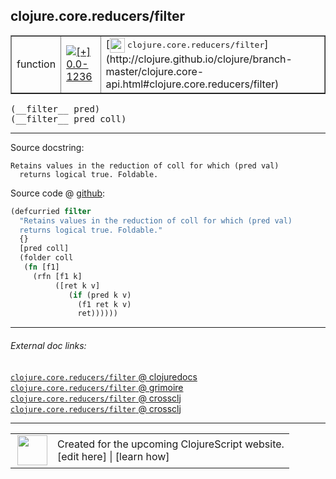 ## clojure.core.reducers/filter



 <table border="1">
<tr>
<td>function</td>
<td><a href="https://github.com/cljsinfo/cljs-api-docs/tree/0.0-1236"><img valign="middle" alt="[+] 0.0-1236" title="Added in 0.0-1236" src="https://img.shields.io/badge/+-0.0--1236-lightgrey.svg"></a> </td>
<td>
[<img height="24px" valign="middle" src="http://i.imgur.com/1GjPKvB.png"> <samp>clojure.core.reducers/filter</samp>](http://clojure.github.io/clojure/branch-master/clojure.core-api.html#clojure.core.reducers/filter)
</td>
</tr>
</table>


 <samp>
(__filter__ pred)<br>
</samp>
 <samp>
(__filter__ pred coll)<br>
</samp>

---





Source docstring:

```
Retains values in the reduction of coll for which (pred val)
  returns logical true. Foldable.
```


Source code @ [github](https://github.com/clojure/clojurescript/blob/r3058/src/cljs/clojure/core/reducers.cljs#L117-L128):

```clj
(defcurried filter
  "Retains values in the reduction of coll for which (pred val)
  returns logical true. Foldable."
  {}
  [pred coll]
  (folder coll
   (fn [f1]
     (rfn [f1 k]
          ([ret k v]
             (if (pred k v)
               (f1 ret k v)
               ret))))))
```

<!--
Repo - tag - source tree - lines:

 <pre>
clojurescript @ r3058
└── src
    └── cljs
        └── clojure
            └── core
                └── <ins>[reducers.cljs:117-128](https://github.com/clojure/clojurescript/blob/r3058/src/cljs/clojure/core/reducers.cljs#L117-L128)</ins>
</pre>

-->

---



###### External doc links:

[`clojure.core.reducers/filter` @ clojuredocs](http://clojuredocs.org/clojure.core.reducers/filter)<br>
[`clojure.core.reducers/filter` @ grimoire](http://conj.io/store/v1/org.clojure/clojure/1.7.0-beta3/clj/clojure.core.reducers/filter/)<br>
[`clojure.core.reducers/filter` @ crossclj](http://crossclj.info/fun/clojure.core.reducers/filter.html)<br>
[`clojure.core.reducers/filter` @ crossclj](http://crossclj.info/fun/clojure.core.reducers.cljs/filter.html)<br>

---

 <table>
<tr><td>
<img valign="middle" align="right" width="48px" src="http://i.imgur.com/Hi20huC.png">
</td><td>
Created for the upcoming ClojureScript website.<br>
[edit here] | [learn how]
</td></tr></table>

[edit here]:https://github.com/cljsinfo/cljs-api-docs/blob/master/cljsdoc/clojure.core.reducers_filter.cljsdoc
[learn how]:https://github.com/cljsinfo/cljs-api-docs/wiki/cljsdoc-files

<!--

This information was too distracting to show to readers, but I'll leave it
commented here since it is helpful to:

- pretty-print the data used to generate this document
- and show how to retrieve that data



The API data for this symbol:

```clj
{:ns "clojure.core.reducers",
 :name "filter",
 :signature ["[pred]" "[pred coll]"],
 :history [["+" "0.0-1236"]],
 :type "function",
 :full-name-encode "clojure.core.reducers_filter",
 :source {:code "(defcurried filter\n  \"Retains values in the reduction of coll for which (pred val)\n  returns logical true. Foldable.\"\n  {}\n  [pred coll]\n  (folder coll\n   (fn [f1]\n     (rfn [f1 k]\n          ([ret k v]\n             (if (pred k v)\n               (f1 ret k v)\n               ret))))))",
          :title "Source code",
          :repo "clojurescript",
          :tag "r3058",
          :filename "src/cljs/clojure/core/reducers.cljs",
          :lines [117 128]},
 :full-name "clojure.core.reducers/filter",
 :clj-symbol "clojure.core.reducers/filter",
 :docstring "Retains values in the reduction of coll for which (pred val)\n  returns logical true. Foldable."}

```

Retrieve the API data for this symbol:

```clj
;; from Clojure REPL
(require '[clojure.edn :as edn])
(-> (slurp "https://raw.githubusercontent.com/cljsinfo/cljs-api-docs/catalog/cljs-api.edn")
    (edn/read-string)
    (get-in [:symbols "clojure.core.reducers/filter"]))
```

-->
